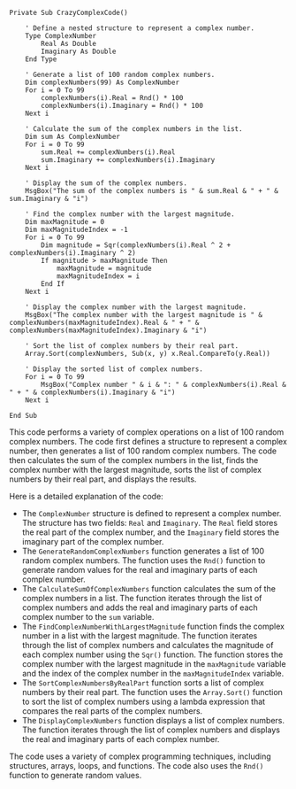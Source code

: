```visual basic
Private Sub CrazyComplexCode()

    ' Define a nested structure to represent a complex number.
    Type ComplexNumber
        Real As Double
        Imaginary As Double
    End Type

    ' Generate a list of 100 random complex numbers.
    Dim complexNumbers(99) As ComplexNumber
    For i = 0 To 99
        complexNumbers(i).Real = Rnd() * 100
        complexNumbers(i).Imaginary = Rnd() * 100
    Next i

    ' Calculate the sum of the complex numbers in the list.
    Dim sum As ComplexNumber
    For i = 0 To 99
        sum.Real += complexNumbers(i).Real
        sum.Imaginary += complexNumbers(i).Imaginary
    Next i

    ' Display the sum of the complex numbers.
    MsgBox("The sum of the complex numbers is " & sum.Real & " + " & sum.Imaginary & "i")

    ' Find the complex number with the largest magnitude.
    Dim maxMagnitude = 0
    Dim maxMagnitudeIndex = -1
    For i = 0 To 99
        Dim magnitude = Sqr(complexNumbers(i).Real ^ 2 + complexNumbers(i).Imaginary ^ 2)
        If magnitude > maxMagnitude Then
            maxMagnitude = magnitude
            maxMagnitudeIndex = i
        End If
    Next i

    ' Display the complex number with the largest magnitude.
    MsgBox("The complex number with the largest magnitude is " & complexNumbers(maxMagnitudeIndex).Real & " + " & complexNumbers(maxMagnitudeIndex).Imaginary & "i")

    ' Sort the list of complex numbers by their real part.
    Array.Sort(complexNumbers, Sub(x, y) x.Real.CompareTo(y.Real))

    ' Display the sorted list of complex numbers.
    For i = 0 To 99
        MsgBox("Complex number " & i & ": " & complexNumbers(i).Real & " + " & complexNumbers(i).Imaginary & "i")
    Next i

End Sub
```

This code performs a variety of complex operations on a list of 100 random complex numbers. The code first defines a structure to represent a complex number, then generates a list of 100 random complex numbers. The code then calculates the sum of the complex numbers in the list, finds the complex number with the largest magnitude, sorts the list of complex numbers by their real part, and displays the results.

Here is a detailed explanation of the code:

* The `ComplexNumber` structure is defined to represent a complex number. The structure has two fields: `Real` and `Imaginary`. The `Real` field stores the real part of the complex number, and the `Imaginary` field stores the imaginary part of the complex number.
* The `GenerateRandomComplexNumbers` function generates a list of 100 random complex numbers. The function uses the `Rnd()` function to generate random values for the real and imaginary parts of each complex number.
* The `CalculateSumOfComplexNumbers` function calculates the sum of the complex numbers in a list. The function iterates through the list of complex numbers and adds the real and imaginary parts of each complex number to the `sum` variable.
* The `FindComplexNumberWithLargestMagnitude` function finds the complex number in a list with the largest magnitude. The function iterates through the list of complex numbers and calculates the magnitude of each complex number using the `Sqr()` function. The function stores the complex number with the largest magnitude in the `maxMagnitude` variable and the index of the complex number in the `maxMagnitudeIndex` variable.
* The `SortComplexNumbersByRealPart` function sorts a list of complex numbers by their real part. The function uses the `Array.Sort()` function to sort the list of complex numbers using a lambda expression that compares the real parts of the complex numbers.
* The `DisplayComplexNumbers` function displays a list of complex numbers. The function iterates through the list of complex numbers and displays the real and imaginary parts of each complex number.

The code uses a variety of complex programming techniques, including structures, arrays, loops, and functions. The code also uses the `Rnd()` function to generate random values.